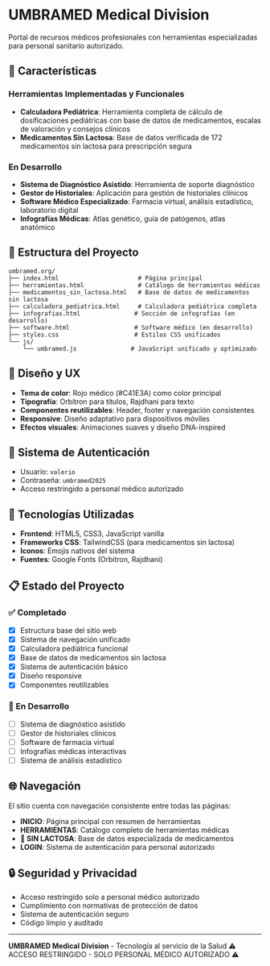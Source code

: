 # UMBRAMED Medical Division

Portal de recursos médicos profesionales con herramientas especializadas para personal sanitario autorizado.

## 🏥 Características

### Herramientas Implementadas y Funcionales
- **Calculadora Pediátrica**: Herramienta completa de cálculo de dosificaciones pediátricas con base de datos de medicamentos, escalas de valoración y consejos clínicos
- **Medicamentos Sin Lactosa**: Base de datos verificada de 172 medicamentos sin lactosa para prescripción segura

### En Desarrollo
- **Sistema de Diagnóstico Asistido**: Herramienta de soporte diagnóstico
- **Gestor de Historiales**: Aplicación para gestión de historiales clínicos
- **Software Médico Especializado**: Farmacia virtual, análisis estadístico, laboratorio digital
- **Infografías Médicas**: Atlas genético, guía de patógenos, atlas anatómico

## 🔧 Estructura del Proyecto

```
umbramed.org/
├── index.html                      # Página principal
├── herramientas.html               # Catálogo de herramientas médicas
├── medicamentos_sin_lactosa.html   # Base de datos de medicamentos sin lactosa
├── calculadora_pediatrica.html     # Calculadora pediátrica completa
├── infografias.html               # Sección de infografías (en desarrollo)
├── software.html                  # Software médico (en desarrollo)
├── styles.css                     # Estilos CSS unificados
└── js/
    └── umbramed.js               # JavaScript unificado y optimizado
```

## 🎨 Diseño y UX

- **Tema de color**: Rojo médico (#C41E3A) como color principal
- **Tipografía**: Orbitron para títulos, Rajdhani para texto
- **Componentes reutilizables**: Header, footer y navegación consistentes
- **Responsive**: Diseño adaptativo para dispositivos móviles
- **Efectos visuales**: Animaciones suaves y diseño DNA-inspired

## 🔐 Sistema de Autenticación

- Usuario: `valerio`
- Contraseña: `umbramed2025`
- Acceso restringido a personal médico autorizado

## 🚀 Tecnologías Utilizadas

- **Frontend**: HTML5, CSS3, JavaScript vanilla
- **Frameworks CSS**: TailwindCSS (para medicamentos sin lactosa)
- **Iconos**: Emojis nativos del sistema
- **Fuentes**: Google Fonts (Orbitron, Rajdhani)

## 📋 Estado del Proyecto

### ✅ Completado
- [x] Estructura base del sitio web
- [x] Sistema de navegación unificado
- [x] Calculadora pediátrica funcional
- [x] Base de datos de medicamentos sin lactosa
- [x] Sistema de autenticación básico
- [x] Diseño responsive
- [x] Componentes reutilizables

### 🔄 En Desarrollo
- [ ] Sistema de diagnóstico asistido
- [ ] Gestor de historiales clínicos
- [ ] Software de farmacia virtual
- [ ] Infografías médicas interactivas
- [ ] Sistema de análisis estadístico

## 🌐 Navegación

El sitio cuenta con navegación consistente entre todas las páginas:
- **INICIO**: Página principal con resumen de herramientas
- **HERRAMIENTAS**: Catálogo completo de herramientas médicas
- **💊 SIN LACTOSA**: Base de datos especializada de medicamentos
- **LOGIN**: Sistema de autenticación para personal autorizado

## 🔒 Seguridad y Privacidad

- Acceso restringido solo a personal médico autorizado
- Cumplimiento con normativas de protección de datos
- Sistema de autenticación seguro
- Código limpio y auditado

---

**UMBRAMED Medical Division** - Tecnología al servicio de la Salud
⚠️ ACCESO RESTRINGIDO - SOLO PERSONAL MÉDICO AUTORIZADO ⚠️